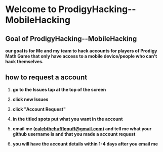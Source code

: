 # Welcome to ProdigyHacking--MobileHacking








## Goal of ProdigyHacking--MobileHacking

**our goal is for Me and my team to hack accounts for players of Prodigy Math Game that only have access to a mobile device/people who can't hack themselves.**

## how to request a account

1. **go to the Issues tap at the top of the screen**

2. **click new Issues**

3. **click "Account Request"**

4. **in the titled spots put what you want in the account**

5. **email me (calebthehufflepuff@gmail.com) and tell me what your github username is and that you made a account request** 

6. **you will have the account details within 1-4 days after you email me**
